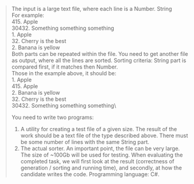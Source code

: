>The input is a large text file, where each line is a Number. String\
>For example:\
>415\. Apple\
>30432\. Something something something\
>1\. Apple\
>32\. Cherry is the best\
>2\. Banana is yellow\
>Both parts can be repeated within the file. You need to get another file as output, where all
>the lines are sorted. Sorting criteria: String part is compared first, if it matches then
>Number.\
>Those in the example above, it should be:\
>1\. Apple\
>415\. Apple\
>2\. Banana is yellow\
>32\. Cherry is the best\
>30432\. Something something something\
>
>You need to write two programs:
>1. A utility for creating a test file of a given size. The result of the work should be a text file
>of the type described above. There must be some number of lines with the same String
>part.
>2. The actual sorter. An important point, the file can be very large. The size of ~100Gb will
>be used for testing.
>When evaluating the completed task, we will first look at the result (correctness of
>generation / sorting and running time), and secondly, at how the candidate writes the code.
>Programming language: C#.
